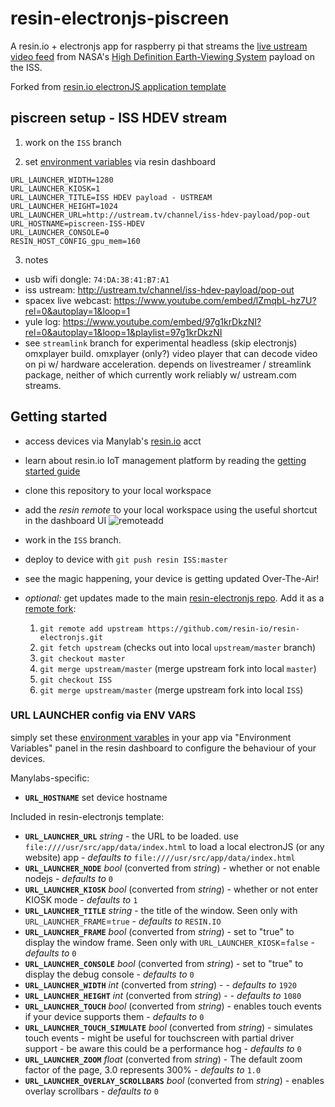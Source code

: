 # resin-electronjs-piscreen

A resin.io + electronjs app for raspberry pi that streams the [live ustream video feed](http://www.ustream.tv/channel/iss-hdev-payload) from NASA's [High Definition Earth-Viewing System](https://eol.jsc.nasa.gov/ESRS/HDEV/) payload on the ISS.

Forked from [resin.io electronJS application template](https://github.com/resin-io/resin-electronjs)

## piscreen setup - ISS HDEV stream

1. work on the `ISS` branch

2. set [environment variables](https://docs.resin.io/management/env-vars/) via resin dashboard
  ```
  URL_LAUNCHER_WIDTH=1280
  URL_LAUNCHER_KIOSK=1
  URL_LAUNCHER_TITLE=ISS HDEV payload - USTREAM
  URL_LAUNCHER_HEIGHT=1024
  URL_LAUNCHER_URL=http://ustream.tv/channel/iss-hdev-payload/pop-out
  URL_HOSTNAME=piscreen-ISS-HDEV
  URL_LAUNCHER_CONSOLE=0
  RESIN_HOST_CONFIG_gpu_mem=160
  ```

3. notes

  - usb wifi dongle: `74:DA:38:41:B7:A1`
  - iss ustream: http://ustream.tv/channel/iss-hdev-payload/pop-out
  - spacex live webcast: https://www.youtube.com/embed/lZmqbL-hz7U?rel=0&autoplay=1&loop=1
  - yule log: https://www.youtube.com/embed/97g1krDkzNI?rel=0&autoplay=1&loop=1&playlist=97g1krDkzNI
  - see `streamlink` branch for experimental headless (skip electronjs) omxplayer build. omxplayer (only?) video player that can decode video on pi w/ hardware acceleration. depends on livestreamer / streamlink package, neither of which currently work reliably w/ ustream.com streams.

## Getting started

- access devices via Manylab's [resin.io](https://dashboard.resin.io/) acct
- learn about resin.io IoT management platform by reading the [getting started guide](http://docs.resin.io/raspberrypi/nodejs/getting-started/)
- clone this repository to your local workspace
- add the _resin remote_ to your local workspace using the useful shortcut in the dashboard UI ![remoteadd](https://raw.githubusercontent.com/resin-io-playground/boombeastic/master/docs/gitresinremote.png)
- work in the `ISS` branch.
- deploy to device with `git push resin ISS:master`
- see the magic happening, your device is getting updated Over-The-Air!
- *optional:* get updates made to the main [resin-electronjs repo](https://github.com/resin-io/resin-electronjs). Add it as a [remote fork](https://help.github.com/articles/configuring-a-remote-for-a-fork/):

  1. `git remote add upstream https://github.com/resin-io/resin-electronjs.git`
  2. `git fetch upstream` (checks out into local `upstream/master` branch)
  3. `git checkout master`
  4. `git merge upstream/master` (merge upstream fork into local `master`)
  5. `git checkout ISS`
  6. `git merge upstream/master` (merge upstream fork into local `ISS`)


### URL LAUNCHER config via ENV VARS

simply set these [environment varables](http://docs.resin.io/#/pages/management/env-vars.md) in your app via "Environment Variables" panel in the resin dashboard to configure the behaviour of your devices.

Manylabs-specific:

* **`URL_HOSTNAME`** set device hostname

Included in resin-electronjs template:

* **`URL_LAUNCHER_URL`** *string* - the URL to be loaded. use `file:////usr/src/app/data/index.html` to load a local electronJS (or any website) app - *defaults to* `file:////usr/src/app/data/index.html`
* **`URL_LAUNCHER_NODE`** *bool* (converted from *string*) - whether or not enable nodejs - *defaults to* `0`
* **`URL_LAUNCHER_KIOSK`** *bool* (converted from *string*) - whether or not enter KIOSK mode - *defaults to* `1`
* **`URL_LAUNCHER_TITLE`** *string* - the title of the window. Seen only with `URL_LAUNCHER_FRAME`=`true` - *defaults to* `RESIN.IO`
* **`URL_LAUNCHER_FRAME`** *bool* (converted from *string*) - set to "true" to display the window frame. Seen only with `URL_LAUNCHER_KIOSK`=`false` - *defaults to*  `0`
* **`URL_LAUNCHER_CONSOLE`** *bool* (converted from *string*) - set to "true" to display the debug console -  *defaults to*  `0`
* **`URL_LAUNCHER_WIDTH`**  *int* (converted from *string*) -  - *defaults to* `1920`
* **`URL_LAUNCHER_HEIGHT`**  *int* (converted from *string*) -  - *defaults to* `1080`
* **`URL_LAUNCHER_TOUCH`** *bool* (converted from *string*) - enables touch events if your device supports them  - *defaults to* `0`
* **`URL_LAUNCHER_TOUCH_SIMULATE`** *bool* (converted from *string*) - simulates touch events - might be useful for touchscreen with partial driver support - be aware this could be a performance hog  - *defaults to* `0`
* **`URL_LAUNCHER_ZOOM`** *float* (converted from *string*) - The default zoom factor of the page, 3.0 represents 300%  - *defaults to* `1.0`
* **`URL_LAUNCHER_OVERLAY_SCROLLBARS`** *bool* (converted from *string*) - enables overlay scrollbars  - *defaults to* `0`
